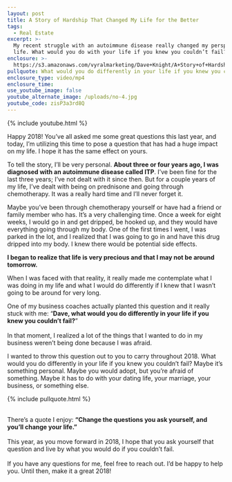 ```yaml
---
layout: post
title: A Story of Hardship That Changed My Life for the Better
tags:
  - Real Estate
excerpt: >-
  My recent struggle with an autoimmune disease really changed my perspective on
  life. What would you do with your life if you knew you couldn’t fail?
enclosure: >-
  https://s3.amazonaws.com/vyralmarketing/Dave+Knight/A+Story+of+Hardship+That+Changed+My+Life+for+the+Better.mp4
pullquote: What would you do differently in your life if you knew you couldn’t fail?
enclosure_type: video/mp4
enclosure_time:
use_youtube_image: false
youtube_alternate_image: /uploads/no-4.jpg
youtube_code: zisP3a3rd8Q
---
```



{% include youtube.html %}

Happy 2018! You’ve all asked me some great questions this last year, and today, I’m utilizing this time to pose a question that has had a huge impact on my life. I hope it has the same effect on yours.

To tell the story, I’ll be very personal. **About three or four years ago, I was diagnosed with an autoimmune disease called ITP**. I’ve been fine for the last three years; I’ve not dealt with it since then. But for a couple years of my life, I’ve dealt with being on prednisone and going through chemotherapy. It was a really hard time and I’ll never forget it.

Maybe you’ve been through chemotherapy yourself or have had a friend or family member who has. It’s a very challenging time. Once a week for eight weeks, I would go in and get dripped, be hooked up, and they would have everything going through my body. One of the first times I went, I was parked in the lot, and I realized that I was going to go in and have this drug dripped into my body. I knew there would be potential side effects.

**I began to realize that life is very precious and that I may not be around tomorrow.**

When I was faced with that reality, it really made me contemplate what I was doing in my life and what I would do differently if I knew that I wasn’t going to be around for very long.

One of my business coaches actually planted this question and it really stuck with me: “**Dave, what would you do differently in your life if you knew you couldn’t fail?**”<br><br>In that moment, I realized a lot of the things that I wanted to do in my business weren’t being done because I was afraid.

I wanted to throw this question out to you to carry throughout 2018. What would you do differently in your life if you knew you couldn’t fail? Maybe it’s something personal. Maybe you would adopt, but you’re afraid of something. Maybe it has to do with your dating life, your marriage, your business, or something else.

{% include pullquote.html %}

<br>There’s a quote I enjoy: **“Change the questions you ask yourself, and you’ll change your life.”**<br><br>This year, as you move forward in 2018, I hope that you ask yourself that question and live by what you would do if you couldn’t fail.<br><br>If you have any questions for me, feel free to reach out. I’d be happy to help you. Until then, make it a great 2018!